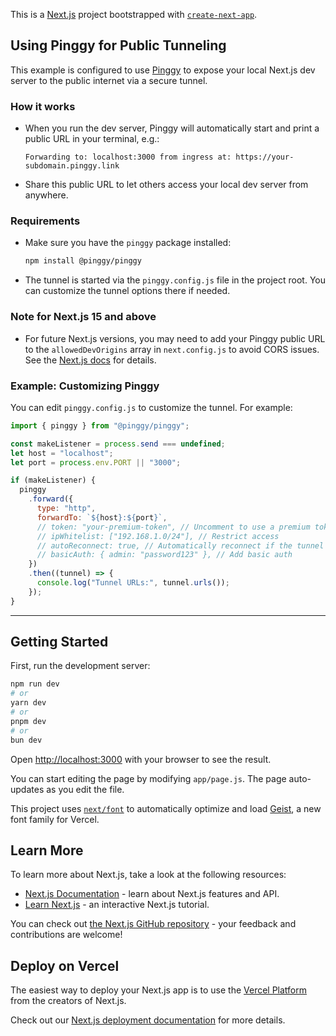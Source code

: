 This is a [Next.js](https://nextjs.org) project bootstrapped with [`create-next-app`](https://nextjs.org/docs/app/api-reference/cli/create-next-app).

## Using Pinggy for Public Tunneling

This example is configured to use [Pinggy](https://pinggy.io/) to expose your local Next.js dev server to the public internet via a secure tunnel.

### How it works

- When you run the dev server, Pinggy will automatically start and print a public URL in your terminal, e.g.:
  ```
  Forwarding to: localhost:3000 from ingress at: https://your-subdomain.pinggy.link
  ```
- Share this public URL to let others access your local dev server from anywhere.

### Requirements

- Make sure you have the `pinggy` package installed:
  ```bash
  npm install @pinggy/pinggy
  ```
- The tunnel is started via the `pinggy.config.js` file in the project root. You can customize the tunnel options there if needed.

### Note for Next.js 15 and above

- For future Next.js versions, you may need to add your Pinggy public URL to the `allowedDevOrigins` array in `next.config.js` to avoid CORS issues. See the [Next.js docs](https://nextjs.org/docs/app/api-reference/config/next-config-js/allowedDevOrigins) for details.

### Example: Customizing Pinggy

You can edit `pinggy.config.js` to customize the tunnel. For example:

```js
import { pinggy } from "@pinggy/pinggy";

const makeListener = process.send === undefined;
let host = "localhost";
let port = process.env.PORT || "3000";

if (makeListener) {
  pinggy
    .forward({
      type: "http",
      forwardTo: `${host}:${port}`,
      // token: "your-premium-token", // Uncomment to use a premium token
      // ipWhitelist: ["192.168.1.0/24"], // Restrict access
      // autoReconnect: true, // Automatically reconnect if the tunnel drops
      // basicAuth: { admin: "password123" }, // Add basic auth
    })
    .then((tunnel) => {
      console.log("Tunnel URLs:", tunnel.urls());
    });
}
```

---

## Getting Started

First, run the development server:

```bash
npm run dev
# or
yarn dev
# or
pnpm dev
# or
bun dev
```

Open [http://localhost:3000](http://localhost:3000) with your browser to see the result.

You can start editing the page by modifying `app/page.js`. The page auto-updates as you edit the file.

This project uses [`next/font`](https://nextjs.org/docs/app/building-your-application/optimizing/fonts) to automatically optimize and load [Geist](https://vercel.com/font), a new font family for Vercel.

## Learn More

To learn more about Next.js, take a look at the following resources:

- [Next.js Documentation](https://nextjs.org/docs) - learn about Next.js features and API.
- [Learn Next.js](https://nextjs.org/learn) - an interactive Next.js tutorial.

You can check out [the Next.js GitHub repository](https://github.com/vercel/next.js) - your feedback and contributions are welcome!

## Deploy on Vercel

The easiest way to deploy your Next.js app is to use the [Vercel Platform](https://vercel.com/new?utm_medium=default-template&filter=next.js&utm_source=create-next-app&utm_campaign=create-next-app-readme) from the creators of Next.js.

Check out our [Next.js deployment documentation](https://nextjs.org/docs/app/building-your-application/deploying) for more details.
